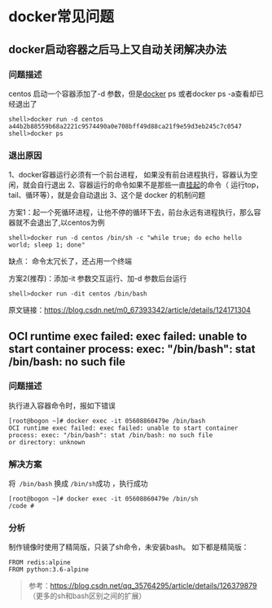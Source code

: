# docker常见问题



## docker启动容器之后马上又自动关闭解决办法

### 问题描述



centos 启动一个容器添加了-d 参数，但是[docker](https://so.csdn.net/so/search?q=docker&spm=1001.2101.3001.7020) ps 或者docker ps -a查看却已经退出了

```
shell>docker run -d centos
a44b2b88559b68a2221c9574490a0e708bff49d88ca21f9e59d3eb245c7c0547
shell>docker ps
```

### 退出原因

1、docker容器运行必须有一个前台进程， 如果没有前台进程执行，容器认为空闲，就会自行退出
2、容器运行的命令如果不是那些一直[挂起](https://so.csdn.net/so/search?q=%E6%8C%82%E8%B5%B7&spm=1001.2101.3001.7020)的命令（ 运行top，tail、循环等），就是会自动退出
3、这个是 docker 的机制问题



方案1：起一个死循环进程，让他不停的循环下去，前台永远有进程执行，那么容器就不会退出了,以centos为例

```
shell>docker run -d centos /bin/sh -c "while true; do echo hello world; sleep 1; done"
```

缺点： 命令太冗长了，还占用一个终端

方案2(推荐)：添加-it 参数交互运行、加-d 参数后台运行

```
shell>docker run -dit centos /bin/bash
```


原文链接：https://blog.csdn.net/m0_67393342/article/details/124171304



## OCI runtime exec failed: exec failed: unable to start container process: exec: "/bin/bash": stat /bin/bash: no such file

### 问题描述

执行进入容器命令时，报如下错误

```
[root@bogon ~]# docker exec -it 05608860479e /bin/bash
OCI runtime exec failed: exec failed: unable to start container process: exec: "/bin/bash": stat /bin/bash: no such file                                or directory: unknown
```

### 解决方案

将` /bin/bash` 换成 `/bin/sh`成功 ，执行成功

```
[root@bogon ~]# docker exec -it 05608860479e /bin/sh
/code #
```

### 分析

制作镜像时使用了精简版，只装了sh命令，未安装bash。
如下都是精简版：

```
FROM redis:alpine 
FROM python:3.6-alpine
```

> 参考：https://blog.csdn.net/qq_35764295/article/details/126379879 （更多的sh和bash区别之间的扩展）
